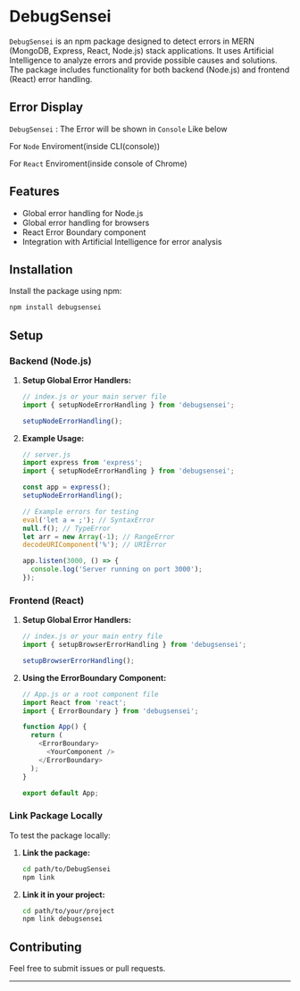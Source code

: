 ﻿
# DebugSensei
`DebugSensei` is an npm package designed to detect errors in MERN (MongoDB, Express, React, Node.js) stack applications. It uses Artificial Intelligence to analyze errors and provide possible causes and solutions. The package includes functionality for both backend (Node.js) and frontend (React) error handling.

## Error Display 

`DebugSensei` : The Error will be shown in `Console` Like below 

For `Node` Enviroment(inside CLI(console))

For `React` Enviroment(inside console of Chrome)

## Features

- Global error handling for Node.js
- Global error handling for browsers
- React Error Boundary component
- Integration with Artificial Intelligence for error analysis

## Installation

Install the package using npm:

```sh
npm install debugsensei
```

## Setup

### Backend (Node.js)

1. **Setup Global Error Handlers:**

   ```js
   // index.js or your main server file
   import { setupNodeErrorHandling } from 'debugsensei';

   setupNodeErrorHandling();
   ```

2. **Example Usage:**

   ```js
   // server.js
   import express from 'express';
   import { setupNodeErrorHandling } from 'debugsensei';

   const app = express();
   setupNodeErrorHandling();

   // Example errors for testing
   eval('let a = ;'); // SyntaxError
   null.f(); // TypeError
   let arr = new Array(-1); // RangeError
   decodeURIComponent('%'); // URIError

   app.listen(3000, () => {
     console.log('Server running on port 3000');
   });
   ```

### Frontend (React)

1. **Setup Global Error Handlers:**

   ```js
   // index.js or your main entry file
   import { setupBrowserErrorHandling } from 'debugsensei';

   setupBrowserErrorHandling();
   ```

2. **Using the ErrorBoundary Component:**

   ```js
   // App.js or a root component file
   import React from 'react';
   import { ErrorBoundary } from 'debugsensei';

   function App() {
     return (
       <ErrorBoundary>
         <YourComponent />
       </ErrorBoundary>
     );
   }

   export default App;
   ```

### Link Package Locally

To test the package locally:

1. **Link the package:**

   ```sh
   cd path/to/DebugSensei
   npm link
   ```

2. **Link it in your project:**

   ```sh
   cd path/to/your/project
   npm link debugsensei
   ```

## Contributing

Feel free to submit issues or pull requests.

---

